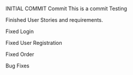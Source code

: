 INITIAL COMMIT
Commit
This is a commit
Testing

Finished User Stories and requirements. 


Fixed Login


Fixed User Registration


Fixed Order


Bug Fixes
